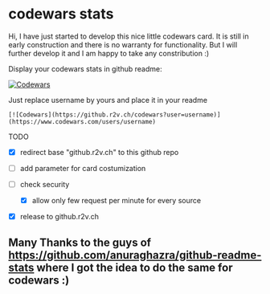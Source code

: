 # codewars stats 


Hi, I have just started to develop this nice little codewars card. It is still in early construction and there is no warranty for functionality. 
But I will further develop it and I am happy to take any constribution :)  

Display your codewars stats in github readme:

[![Codewars](https://github.r2v.ch/codewars?user=andreasvogt89)](https://www.codewars.com/users/andreasvogt89)

Just replace username by yours and place it in your readme
```
[![Codewars](https://github.r2v.ch/codewars?user=username)](https://www.codewars.com/users/username)
```

TODO
- [X] redirect base "github.r2v.ch" to this github repo
- [ ] add parameter for card costumization
- [ ] check security 
    - [x] allow only few request per minute for every source 
- [X] release to github.r2v.ch


## Many Thanks to the guys of https://github.com/anuraghazra/github-readme-stats where I got the idea to do the same for codewars :)
